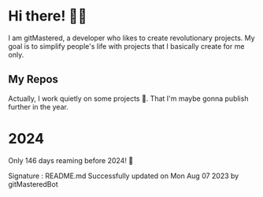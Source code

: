 
# Hi there! 🙋‍♂️
I am gitMastered, a developer who likes to create revolutionary projects.
My goal is to simplify people's life with projects that I basically create for me only.

## My Repos
Actually, I work quietly on some projects 👀. That I'm maybe gonna publish further in the year.

# 2024
Only 146 days reaming before 2024! 🙌

Signature : README.md Successfully updated on Mon Aug 07 2023 by gitMasteredBot

